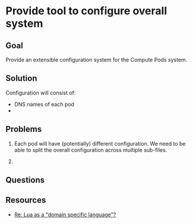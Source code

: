 # Provide tool to configure overall system

## Goal

Provide an extensible configuration system for the Compute Pods system.

## Solution

Configuration will consist of:

- DNS names of each pod
- 

## Problems

1. Each pod will have (potentially) different configuration. We need to be 
   able to split the overall configuration across multiple sub-files.

2. 

## Questions

## Resources

- [Re: Lua as a "domain specific 
  language"?](http://lua-users.org/lists/lua-l/2006-03/msg00265.html) 
